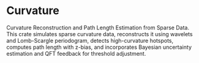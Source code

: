 # Curvature 

Curvature Reconstruction and Path Length Estimation from Sparse Data. This crate simulates sparse curvature data, reconstructs it using wavelets and Lomb-Scargle periodogram, detects high-curvature hotspots, computes path length with z-bias, and incorporates Bayesian uncertainty estimation and QFT feedback for threshold adjustment.
